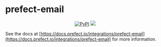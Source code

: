 # prefect-email

<p align="center">
    <a href="https://pypi.python.org/pypi/prefect-email/" alt="PyPI version">
        <img alt="PyPI" src="https://img.shields.io/pypi/v/prefect-email?color=0052FF&labelColor=090422"></a>
    <a href="https://pepy.tech/badge/prefect-email/" alt="Downloads">
        <img src="https://img.shields.io/pypi/dm/prefect-email?color=0052FF&labelColor=090422" /></a>
</p>

See the docs at [https://docs.prefect.io/integrations/prefect-email](https://docs.prefect.io/integrations/prefect-email) for more information.
